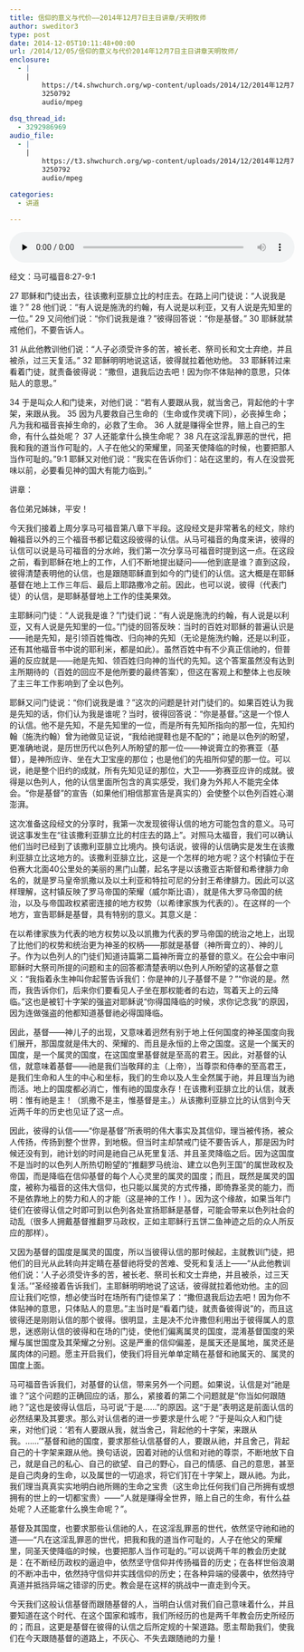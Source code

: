 ```yaml
---
title: 信仰的意义与代价——2014年12月7日主日讲章/天明牧师
author: sweditor3
type: post
date: 2014-12-05T10:11:48+00:00
url: /2014/12/05/信仰的意义与代价2014年12月7日主日讲章天明牧师/
enclosure:
  - |
    |
        https://t4.shwchurch.org/wp-content/uploads/2014/12/2014年12月7日讲道录音.mp3
        3250792
        audio/mpeg
        
dsq_thread_id:
  - 3292986969
audio_file:
  - |
    |
        https://t3.shwchurch.org/wp-content/uploads/2014/12/2014年12月7日讲道录音.mp3
        3250792
        audio/mpeg
        
categories:
  - 讲道

---
```

<audio class="wp-audio-shortcode" id="audio-11885-48" preload="none" style="width: 100%;" controls="controls"><source type="audio/mpeg" src="http://t5.shwchurch.org/wp-content/uploads/2014/12/2014年12月7日讲道录音.mp3?_=48" /><http://t5.shwchurch.org/wp-content/uploads/2014/12/2014年12月7日讲道录音.mp3></audio> 

经文：马可福音8:27-9:1

27 耶稣和门徒出去，往该撒利亚腓立比的村庄去。在路上问门徒说：“人说我是谁？” 28 他们说：“有人说是施洗的约翰，有人说是以利亚，又有人说是先知里的一位。” 29 又问他们说：“你们说我是谁？”彼得回答说：“你是基督。” 30 耶稣就禁戒他们，不要告诉人。

31 从此他教训他们说：“人子必须受许多的苦，被长老、祭司长和文士弃绝，并且被杀，过三天复活。” 32 耶稣明明地说这话，彼得就拉着他劝他。 33 耶稣转过来看着门徒，就责备彼得说：“撒但，退我后边去吧！因为你不体贴神的意思，只体贴人的意思。”

34 于是叫众人和门徒来，对他们说：“若有人要跟从我，就当舍己，背起他的十字架，来跟从我。 35 因为凡要救自己生命的（生命或作灵魂下同），必丧掉生命；凡为我和福音丧掉生命的，必救了生命。 36 人就是赚得全世界，赔上自己的生命，有什么益处呢？ 37 人还能拿什么换生命呢？ 38 凡在这淫乱罪恶的世代，把我和我的道当作可耻的，人子在他父的荣耀里，同圣天使降临的时候，也要把那人当作可耻的。”9:1 耶稣又对他们说：“我实在告诉你们：站在这里的，有人在没尝死味以前，必要看见神的国大有能力临到。”

讲章：

各位弟兄姊妹，平安！

今天我们接着上周分享马可福音第八章下半段。这段经文是非常著名的经文，除约翰福音以外的三个福音书都记载这段彼得的认信。从马可福音的角度来讲，彼得的认信可以说是马可福音的分水岭，我们第一次分享马可福音时提到这一点。在这段之前，看到耶稣在地上的工作，人们不断地提出疑问——他到底是谁？直到这段，彼得清楚表明他的认信，也是跟随耶稣直到如今的门徒们的认信。这大概是在耶稣基督在地上工作三年后、最后上耶路撒冷之前。因此，也可以说，彼得（代表门徒）的认信，是耶稣基督地上工作的佳美果效。

主耶稣问门徒：“人说我是谁？”门徒们说：“有人说是施洗的约翰，有人说是以利亚，又有人说是先知里的一位。”门徒的回答反映：当时的百姓对耶稣的普遍认识是——祂是先知，是引领百姓悔改、归向神的先知（无论是施洗约翰，还是以利亚，还有其他福音书中说的耶利米，都是如此）。虽然百姓中有不少真正信祂的，但普遍的反应就是——祂是先知、领百姓归向神的当代的先知。这个答案虽然没有达到主所期待的（百姓的回应不是他所要的最终答案），但这在客观上和整体上也反映了主三年工作影响到了全以色列。

耶稣又问门徒说：“你们说我是谁？”这次的问题是针对门徒们的。如果百姓认为我是先知的话，你们认为我是谁呢？当时，彼得回答说：“你是基督。”这是一个惊人的认信。他不是先知，不是先知里的一位，而是所有先知所指向的那一位，先知约翰（施洗约翰）曾为祂做见证说，“我给祂提鞋也是不配的”；祂是以色列的盼望，更准确地说，是历世历代以色列人所盼望的那一位——神说膏立的弥赛亚（基督），是神所应许、坐在大卫宝座的那位；也是他们的先祖所仰望的那一位。可以说，祂是整个旧约的成就，所有先知见证的那位，大卫——弥赛亚应许的成就。彼得是以色列人，他的认信里面所包含的真实感受，我们身为外邦人不能完全体会。“你是基督”的宣告（如果他们相信那宣告是真实的）会使整个以色列百姓心潮澎湃。

这次准备这段经文的分享时，我第一次发现彼得认信的地方可能包含的意义。马可说这事发生在“往该撒利亚腓立比的村庄去的路上”。对照马太福音，我们可以确认他们当时已经到了该撒利亚腓立比境内。换句话说，彼得的认信确实是发生在该撒利亚腓立比这地方的。该撒利亚腓立比，这是一个怎样的地方呢？这个村镇位于在伯赛大北面40公里处的美丽的黑门山麓，起名字是以该撒亚古斯督和希律腓力命名的，就是罗马皇帝凯撒以及以土利亚和特拉可尼的分封王希律腓力。因此可以这样理解，这村镇反映了罗马帝国的荣耀（威尔斯比语），就是伟大罗马帝国的统治，以及与帝国政权紧密连接的地方权势（以希律家族为代表的）。在这样的一个地方，宣告耶稣是基督，具有特别的意义。其意义是：

在以希律家族为代表的地方权势以及以凯撒为代表的罗马帝国的统治之地上，出现了比他们的权势和统治更为神圣的权柄——那就是基督（神所膏立的）、神的儿子。作为以色列人的门徒们知道诗篇第二篇神所膏立的基督的意义。在公会中审问耶稣时大祭司所提的问题和主的回答都清楚表明以色列人所盼望的这基督之意义：“我指着永生神叫你起誓告诉我们：你是神的儿子基督不是？”“你说的是。然而，我告诉你们，后来你们要看见人子坐在那权能者的右边，驾着天上的云降临。”这也是被钉十字架的强盗对耶稣说“你得国降临的时候，求你记念我”的原因，因为连做强盗的他都知道基督祂必得国降临。

因此，基督——神儿子的出现，又意味着迥然有别于地上任何国度的神圣国度向我们展开，那国度就是伟大的、荣耀的、而且是永恒的上帝之国度。这是一个属天的国度，是一个属灵的国度，在这国度里基督就是至高的君王。因此，对基督的认信，就意味着基督——祂是我们当敬拜的主（上帝），当尊崇和侍奉的至高君王，是我们生命和人生的中心和坐标，我们的生命以及人生全然属于祂，并且理当为祂而活。地上的国度都必消亡，惟有祂的国度永存！在该撒利亚腓立比的认信，就表明：惟有祂是主！（凯撒不是主，惟基督是主。）从该撒利亚腓立比的认信到今天近两千年的历史也见证了这一点。
  
因此，彼得的认信——“你是基督”所表明的伟大事实及其信仰，理当被传扬，被众人传扬，传扬到整个世界，到地极。但当时主却禁戒门徒不要告诉人，那是因为时候还没有到，祂计划的时间是祂自己从死里复活、并且圣灵降临之后。因为这国度不是当时的以色列人所热切盼望的“推翻罗马统治、建立以色列王国”的属世政权及帝国，而是降临在信仰基督的每个人心灵里的属灵的国度；而且，既然是属灵的国度，被称为福音的这伟大信仰，也只能以属灵的方式传播，即倚靠圣灵的能力，而不是依靠地上的势力和人的才能（这是神的工作！）。因为这个缘故，如果当年门徒们在彼得认信之时即可到以色列各处宣扬耶稣是基督，可能会带来以色列社会的动乱（很多人拥戴基督推翻罗马政权，正如主耶稣行五饼二鱼神迹之后的众人所反应的那样）。

又因为基督的国度是属灵的国度，所以当彼得认信的那时候起，主就教训门徒，把他们的目光从此转向并定睛在基督祂将受的苦难、受死和复活上——“从此他教训他们说：‘人子必须受许多的苦，被长老、祭司长和文士弃绝，并且被杀，过三天复活。’”圣经接着告诉我们，主耶稣明明地说了这话，彼得就拉着他劝他。主的回应让我们吃惊，想必使当时在场所有门徒惊呆了：“撒但退我后边去吧！因为你不体贴神的意思，只体贴人的意思。”主当时是“看着门徒，就责备彼得说”的，而且这彼得还是刚刚认信的那个彼得。很明显，主是决不允许撒但利用出于彼得属人的意思，迷惑刚认信的彼得和在场的门徒，使他们偏离属灵的国度，混淆基督国度的荣耀与属世国度及其荣耀之分别。这是严重的信仰偏差，是属天还是属地，属灵还是属肉体的问题。愿主开启我们，使我们将目光单单定睛在基督和祂属天的、属灵的国度上面。

马可福音告诉我们，对基督的认信，带来另外一个问题。如果说，认信是对“祂是谁？”这个问题的正确回应的话，那么，紧接着的第二个问题就是“你当如何跟随祂？”这也是彼得认信后，马可说“于是……”的原因。这“于是”表明这是前面认信的必然结果及其要求。那么对认信者的进一步要求是什么呢？“于是叫众人和门徒来，对他们说：‘若有人要跟从我，就当舍己，背起他的十字架，来跟从我。……’”基督和祂的国度，要求那些认信基督的人，要跟从祂，并且舍己，背起自己的十字架来跟从他。换句话说，因着对祂的认信和对祂的尊崇，不断地放下自己，就是自己的私心、自己的欲望、自己的野心，自己的情感、自己的意思，甚至是自己肉身的生命，以及属世的一切追求，将它们钉在十字架上，跟从祂。为此，我们理当真真实实地明白祂所赐的生命之宝贵（这生命比任何我们自己所拥有或想拥有的世上的一切都宝贵）——“人就是赚得全世界，赔上自己的生命，有什么益处呢？人还能拿什么换生命呢？”。

基督及其国度，也要求那些认信祂的人，在这淫乱罪恶的世代，依然坚守祂和祂的道——“凡在这淫乱罪恶的世代，把我和我的道当作可耻的，人子在他父的荣耀里，同圣天使降临的时候，也要把那人当作可耻的。”可以说两千年的教会历史就是：在不断经历政权的逼迫中，依然坚守信仰并传扬福音的历史；在各样世俗浪潮的不断冲击中，依然持守信仰并实践信仰的历史；在各种异端的侵袭中，依然持守真道并抵挡异端之错谬的历史。教会是在这样的挑战中一直走到今天。

今天我们这般认信基督而跟随基督的人，当明白认信对我们自己意味着什么，并且要知道在这个时代、在这个国家和城市，我们所经历的也是两千年教会历史所经历的；而且，这更是基督在彼得的认信之后所定规的十架道路。愿主帮助我们，使我们在今天跟随基督的道路上，不灰心、不失去跟随祂的力量！